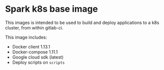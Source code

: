 # Spark k8s base image

This images is intended to be used to build and deploy applications to a k8s cluster, from
within gitlab-ci.

This image includes:
 * Docker client 1.13.1
 * Docker-compose 1.11.1
 * Google cloud sdk (latest)
 * Deploy scripts on `scripts`
